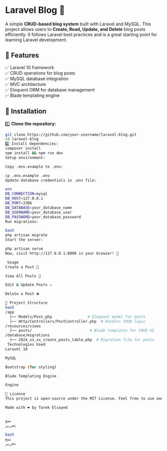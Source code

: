 # Laravel Blog 📝

A simple **CRUD-based blog system** built with Laravel and MySQL. This project allows users to **Create, Read, Update, and Delete** blog posts efficiently. It follows Laravel best practices and is a great starting point for learning Laravel development.

## 🚀 Features  
✅ Laravel 10 framework  
✅ CRUD operations for blog posts  
✅ MySQL database integration  
✅ MVC architecture  
✅ Eloquent ORM for database management  
✅ Blade templating engine  

## 📌 Installation  

1️⃣ **Clone the repository:**  
```bash
git clone https://github.com/your-username/laravel-blog.git
cd laravel-blog
2️⃣ Install dependencies:
composer install
npm install && npm run dev
Setup environment:

Copy .env.example to .env:

cp .env.example .env
Update database credentials in .env file:

env
DB_CONNECTION=mysql  
DB_HOST=127.0.0.1  
DB_PORT=3306  
DB_DATABASE=your_database_name  
DB_USERNAME=your_database_user  
DB_PASSWORD=your_database_password  
Run migrations:

bash
php artisan migrate
Start the server:

php artisan serve  
Now, visit http://127.0.0.1:8000 in your browser! 🚀

 Usage
Create a Post 📝

View All Posts 📄

Edit & Update Posts ✏️

Delete a Post ❌

📂 Project Structure
bash
/app  
  ├── Models/Post.php                # Eloquent model for posts  
  ├── Http/Controllers/PostController.php  # Handles CRUD logic  
/resources/views  
  ├── posts/                          # Blade templates for CRUD UI  
/database/migrations  
  ├── 2024_xx_xx_create_posts_table.php  # Migration file for posts  
 Technologies Used
Laravel 10

MySQL

Bootstrap (for styling)

Blade Templating Engine

Engine

📜 License
This project is open-source under the MIT License. Feel free to use and improve it!

Made with ❤️ by Tarek Elsayed


نسخ
تحرير

bash
نسخ
تحرير
